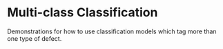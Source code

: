 # Multi-class Classification

Demonstrations for how to use classification models which tag more than one type of defect.
